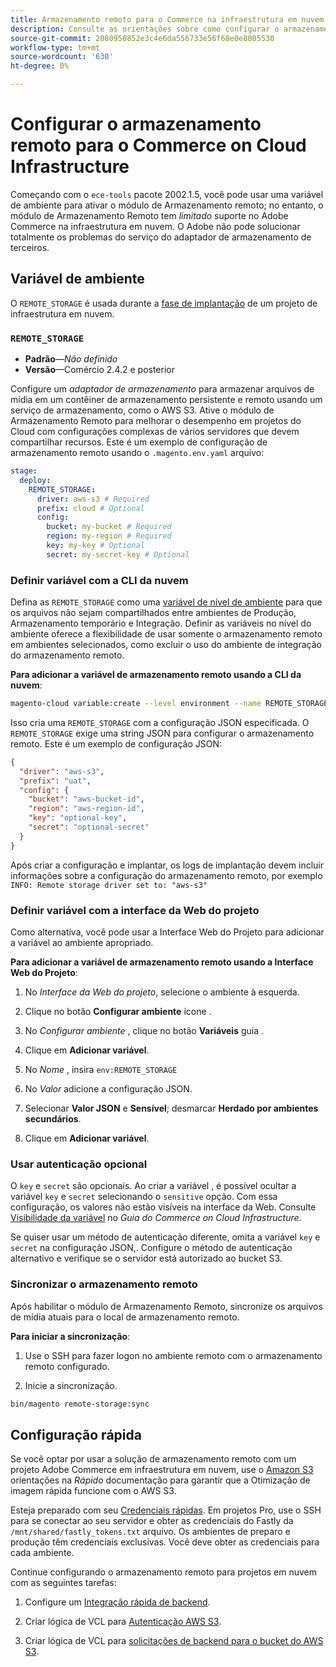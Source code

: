 ```yaml
---
title: Armazenamento remoto para o Commerce na infraestrutura em nuvem
description: Consulte as orientações sobre como configurar o armazenamento remoto para o Adobe Commerce na infraestrutura em nuvem.
source-git-commit: 2080950852e3c4e6da556733e56f68e0e8005530
workflow-type: tm+mt
source-wordcount: '630'
ht-degree: 0%

---
```



# Configurar o armazenamento remoto para o Commerce on Cloud Infrastructure

Começando com o `ece-tools` pacote 2002.1.5, você pode usar uma variável de ambiente para ativar o módulo de Armazenamento remoto; no entanto, o módulo de Armazenamento Remoto tem _limitado_ suporte no Adobe Commerce na infraestrutura em nuvem. O Adobe não pode solucionar totalmente os problemas do serviço do adaptador de armazenamento de terceiros.

## Variável de ambiente

O `REMOTE_STORAGE` é usada durante a [fase de implantação](https://experienceleague.adobe.com/docs/commerce-cloud-service/user-guide/develop/deploy/process.html) de um projeto de infraestrutura em nuvem.

### `REMOTE_STORAGE`

- **Padrão**—_Não definido_
- **Versão**—Comércio 2.4.2 e posterior

Configure um _adaptador de armazenamento_ para armazenar arquivos de mídia em um contêiner de armazenamento persistente e remoto usando um serviço de armazenamento, como o AWS S3. Ative o módulo de Armazenamento Remoto para melhorar o desempenho em projetos do Cloud com configurações complexas de vários servidores que devem compartilhar recursos. Este é um exemplo de configuração de armazenamento remoto usando o `.magento.env.yaml` arquivo:

```yaml
stage:
  deploy:
    REMOTE_STORAGE:
      driver: aws-s3 # Required
      prefix: cloud # Optional
      config:
        bucket: my-bucket # Required
        region: my-region # Required
        key: my-key # Optional
        secret: my-secret-key # Optional
```

### Definir variável com a CLI da nuvem

Defina as `REMOTE_STORAGE` como uma [variável de nível de ambiente](https://experienceleague.adobe.com/docs/commerce-cloud-service/user-guide/configure/env/variable-levels.html) para que os arquivos não sejam compartilhados entre ambientes de Produção, Armazenamento temporário e Integração. Definir as variáveis no nível do ambiente oferece a flexibilidade de usar somente o armazenamento remoto em ambientes selecionados, como excluir o uso do ambiente de integração do armazenamento remoto.

**Para adicionar a variável de armazenamento remoto usando a CLI da nuvem**:

```bash
magento-cloud variable:create --level environment --name REMOTE_STORAGE --json true --inheritable false --value '{"driver":"aws-s3","prefix":"uat","config":{"bucket":"aws-bucket-id","region":"eu-west-1","key":"optional-key","secret":"optional-secret"}}'
```

Isso cria uma `REMOTE_STORAGE` com a configuração JSON especificada. O `REMOTE_STORAGE` exige uma string JSON para configurar o armazenamento remoto. Este é um exemplo de configuração JSON:

```json
{
  "driver": "aws-s3",
  "prefix": "uat",
  "config": {
    "bucket": "aws-bucket-id",
    "region": "aws-region-id",
    "key": "optional-key",
    "secret": "optional-secret"
  }
}
```

Após criar a configuração e implantar, os logs de implantação devem incluir informações sobre a configuração do armazenamento remoto, por exemplo `INFO: Remote storage driver set to: "aws-s3"`

### Definir variável com a interface da Web do projeto

Como alternativa, você pode usar a Interface Web do Projeto para adicionar a variável ao ambiente apropriado.

**Para adicionar a variável de armazenamento remoto usando a Interface Web do Projeto**:

1. No _Interface da Web do projeto_, selecione o ambiente à esquerda.

1. Clique no botão **Configurar ambiente** ícone .

1. No _Configurar ambiente_ , clique no botão **Variáveis** guia .

1. Clique em **Adicionar variável**.

1. No _Nome_ , insira `env:REMOTE_STORAGE`

1. No _Valor_ adicione a configuração JSON.

1. Selecionar **Valor JSON** e **Sensível**; desmarcar **Herdado por ambientes secundários**.

1. Clique em **Adicionar variável**.

### Usar autenticação opcional

O `key` e `secret` são opcionais. Ao criar a variável , é possível ocultar a variável `key` e `secret` selecionando o `sensitive` opção. Com essa configuração, os valores não estão visíveis na interface da Web. Consulte [Visibilidade da variável](https://experienceleague.adobe.com/docs/commerce-cloud-service/user-guide/configure/env/variable-levels.html#visibility) no _Guia do Commerce on Cloud Infrastructure_.

Se quiser usar um método de autenticação diferente, omita a variável `key` e `secret` na configuração JSON,. Configure o método de autenticação alternativo e verifique se o servidor está autorizado ao bucket S3.

### Sincronizar o armazenamento remoto

Após habilitar o módulo de Armazenamento Remoto, sincronize os arquivos de mídia atuais para o local de armazenamento remoto.

**Para iniciar a sincronização**:

1. Use o SSH para fazer logon no ambiente remoto com o armazenamento remoto configurado.

1. Inicie a sincronização.

```bash
bin/magento remote-storage:sync 
```

## Configuração rápida

Se você optar por usar a solução de armazenamento remoto com um projeto Adobe Commerce em infraestrutura em nuvem, use o [Amazon S3](https://docs.fastly.com/en/guides/amazon-s3) orientações na _Rápido_ documentação para garantir que a Otimização de imagem rápida funcione com o AWS S3.

Esteja preparado com seu [Credenciais rápidas](https://experienceleague.adobe.com/docs/commerce-cloud-service/user-guide/cdn/setup-fastly/fastly-configuration.html#get-fastly-credentials). Em projetos Pro, use o SSH para se conectar ao seu servidor e obter as credenciais do Fastly da `/mnt/shared/fastly_tokens.txt` arquivo. Os ambientes de preparo e produção têm credenciais exclusivas. Você deve obter as credenciais para cada ambiente.

Continue configurando o armazenamento remoto para projetos em nuvem com as seguintes tarefas:

1. Configure um [Integração rápida de backend](https://github.com/fastly/fastly-magento2/blob/master/Documentation/Guides/Edge-Modules/EDGE-MODULE-OTHER-CMS-INTEGRATION.md).

1. Criar lógica de VCL para [Autenticação AWS S3](https://docs.fastly.com/en/guides/amazon-s3#using-an-amazon-s3-private-bucket).

1. Criar lógica de VCL para [solicitações de backend para o bucket do AWS S3](https://developer.fastly.com/reference/vcl/variables/backend-connection/req-backend/).

